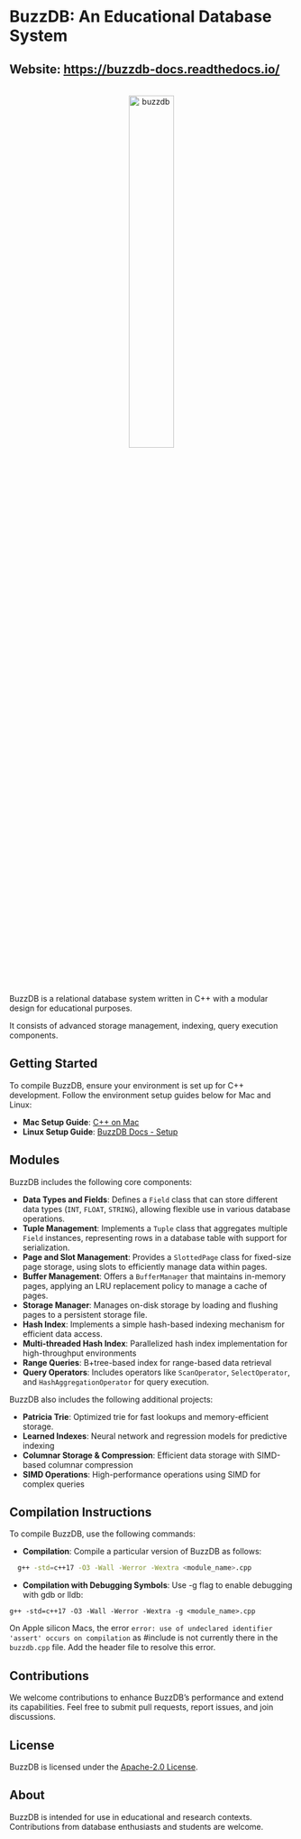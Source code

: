 # BuzzDB: An Educational Database System

## Website: https://buzzdb-docs.readthedocs.io/


<br>

<div align="center">
  <img src="https://github.com/user-attachments/assets/04a4f1fd-a6f9-42f0-8845-1aafae64081a" alt="buzzdb" width="40%">
</div>  

<br>

BuzzDB is a relational database system written in C++ with a modular design for educational purposes. 

It consists of advanced storage management, indexing, query execution components.
  
## Getting Started

To compile BuzzDB, ensure your environment is set up for C++ development. Follow the environment setup guides below for Mac and Linux:

- **Mac Setup Guide**: [C++ on Mac](https://medium.com/hayoung-techlog/setup-for-c-on-mac-d2056a025c85)
- **Linux Setup Guide**: [BuzzDB Docs - Setup](https://buzzdb-docs.readthedocs.io/part1/setup.html)

## Modules

BuzzDB includes the following core components:

- **Data Types and Fields**: Defines a `Field` class that can store different data types (`INT`, `FLOAT`, `STRING`), allowing flexible use in various database operations.
- **Tuple Management**: Implements a `Tuple` class that aggregates multiple `Field` instances, representing rows in a database table with support for serialization.
- **Page and Slot Management**: Provides a `SlottedPage` class for fixed-size page storage, using slots to efficiently manage data within pages.
- **Buffer Management**: Offers a `BufferManager` that maintains in-memory pages, applying an LRU replacement policy to manage a cache of pages.
- **Storage Manager**: Manages on-disk storage by loading and flushing pages to a persistent storage file.
- **Hash Index**: Implements a simple hash-based indexing mechanism for efficient data access.
- **Multi-threaded Hash Index**: Parallelized hash index implementation for high-throughput environments
- **Range Queries**: B+tree-based index for range-based data retrieval
- **Query Operators**: Includes operators like `ScanOperator`, `SelectOperator`, and `HashAggregationOperator` for query execution.

BuzzDB also includes the following additional projects:
  
- **Patricia Trie**: Optimized trie for fast lookups and memory-efficient storage.
- **Learned Indexes**: Neural network and regression models for predictive indexing
- **Columnar Storage & Compression**: Efficient data storage with SIMD-based columnar compression
- **SIMD Operations**: High-performance operations using SIMD for complex queries

## Compilation Instructions

To compile BuzzDB, use the following commands:

- **Compilation**: Compile a particular version of BuzzDB as follows:

```bash
  g++ -std=c++17 -O3 -Wall -Werror -Wextra <module_name>.cpp
```
- **Compilation with Debugging Symbols**: Use -g flag to enable debugging with gdb or lldb:

```
g++ -std=c++17 -O3 -Wall -Werror -Wextra -g <module_name>.cpp
```

On Apple silicon Macs, the error `error: use of undeclared identifier 'assert' occurs on compilation` as #include <cassert> is not currently there in the `buzzdb.cpp` file. Add the header file to resolve this error.

## Contributions

We welcome contributions to enhance BuzzDB’s performance and extend its capabilities. Feel free to submit pull requests, report issues, and join discussions.

## License

BuzzDB is licensed under the [Apache-2.0 License](LICENSE).

## About

BuzzDB is intended for use in educational and research contexts. Contributions from database enthusiasts and students are welcome.
